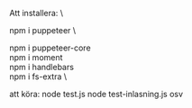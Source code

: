 Att installera:         \


npm i puppeteer \

npm i puppeteer-core \
npm i moment \
npm i handlebars \
npm i fs-extra \

att köra:
node test.js
node test-inlasning.js
osv

